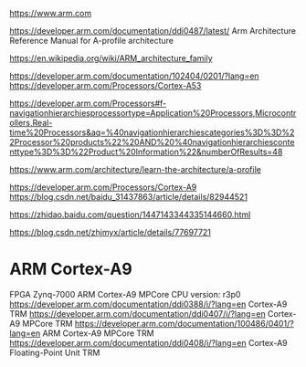 




https://www.arm.com

https://developer.arm.com/documentation/ddi0487/latest/ Arm Architecture Reference Manual for A-profile architecture


https://en.wikipedia.org/wiki/ARM_architecture_family

https://developer.arm.com/documentation/102404/0201/?lang=en
https://developer.arm.com/Processors/Cortex-A53








https://developer.arm.com/Processors#f-navigationhierarchiesprocessortype=Application%20Processors,Microcontrollers,Real-time%20Processors&aq=%40navigationhierarchiescategories%3D%3D%22Processor%20products%22%20AND%20%40navigationhierarchiescontenttype%3D%3D%22Product%20Information%22&numberOfResults=48

https://www.arm.com/architecture/learn-the-architecture/a-profile

https://developer.arm.com/Processors/Cortex-A9
https://blog.csdn.net/baidu_31437863/article/details/82944521

https://zhidao.baidu.com/question/1447143344335144660.html

https://blog.csdn.net/zhjmyx/article/details/77697721


# ARM Cortex-A9
FPGA Zynq-7000 ARM Cortex-A9 MPCore CPU version: r3p0
https://developer.arm.com/documentation/ddi0388/i/?lang=en Cortex-A9 TRM
https://developer.arm.com/documentation/ddi0407/i/?lang=en Cortex-A9 MPCore TRM
https://developer.arm.com/documentation/100486/0401/?lang=en ARM Cortex-A9 MPCore TRM
https://developer.arm.com/documentation/ddi0408/i/?lang=en Cortex-A9 Floating-Point Unit TRM

